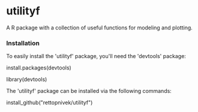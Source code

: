 # utilityf
A R package with a collection of useful functions for modeling and plotting.

### Installation

To easily install the 'utilityf' package, you'll need the 'devtools' package:

install.packages(devtools)

library(devtools)

The 'utilityf' package can be installed via the following commands:

install_github("rettopnivek/utilityf")

